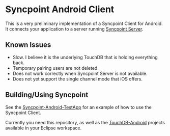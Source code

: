 # Syncpoint Android Client

This is a very preliminary implementation of a Syncpoint Client for Android.  It connects your application to a server running <a href="https://github.com/couchbaselabs/Syncpoint-API">Syncpoint Server</a>.

## Known Issues
- Slow.  I believe it is the underlying TouchDB that is holding everything back.
- Temporary pairing users are not deleted.
- Does not work correctly when Syncpoint Server is not available.
- Does not yet support the single channel mode that iOS offers.

## Building/Using Syncpoint

See the <a href="https://github.com/couchbaselabs/Syncpoint-Android-TestApp">Syncpoint-Android-TestApp</a> for an example of how to use the Syncpoint Client.

Currently you need this repository, as well as the <a href="https://github.com/couchbaselabs/TouchDB-Android">TouchDB-Android</a> projects available in your Eclipse workspace.
